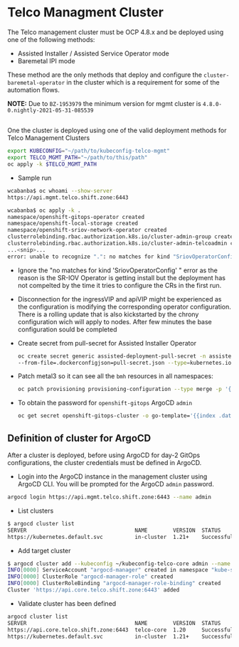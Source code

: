# Telco Managment Cluster

The Telco management cluster must be OCP 4.8.x and be deployed using one of the following methods:
- Assisted Installer / Assisted Service Operator mode
- Baremetal IPI mode

These method are the only methods that deploy and configure the `cluster-baremetal-operator` in the cluster which is a requirement for some of the automation flows.

**NOTE:** Due to `BZ-1953979` the minimum version for mgmt cluster is `4.8.0-0.nightly-2021-05-31-085539`

##

One the cluster is deployed using one of the valid deployment methods for Telco Management Clusters

```bash
export KUBECONFIG="~/path/to/kubeconfig-telco-mgmt"
export TELCO_MGMT_PATH="~/path/to/this/path"
oc apply -k $TELCO_MGMT_PATH
```

- Sample run

```bash
wcabanba$ oc whoami --show-server
https://api.mgmt.telco.shift.zone:6443

wcabanba$ oc apply -k .
namespace/openshift-gitops-operator created
namespace/openshift-local-storage created
namespace/openshift-sriov-network-operator created
clusterrolebinding.rbac.authorization.k8s.io/cluster-admin-group created
clusterrolebinding.rbac.authorization.k8s.io/cluster-admin-telcoadmin created
...<snip>...
error: unable to recognize ".": no matches for kind "SriovOperatorConfig" in version "sriovnetwork.openshift.io/v1"
```

- Ignore the "no matches for kind 'SriovOperatorConfig' " error as the reason is the SR-IOV Operator is getting install but the deployment has not compelted by the time it tries to configure the CRs in the first run.
- Disconnection for the ingressVIP and apiVIP might be experienced as the configuration is modifying the corresponding operator configuration. There is a rolling update that is also kickstarted by the chrony configuration wich will apply to nodes. After few minutes the base configuration sould be completed
- Create secret from pull-secret for Assisted Installer Operator

    ```bash
    oc create secret generic assisted-deployment-pull-secret -n assisted-installer \
    --from-file=.dockerconfigjson=pull-secret.json --type=kubernetes.io/dockerconfigjson
    ```

- Patch metal3 so it can see all the `bmh` resources in all namespaces:
  
    ```bash
    oc patch provisioning provisioning-configuration --type merge -p '{"spec":{"watchAllNamespaces": true}}'
    ```
- To obtain the password for `openshift-gitops` ArgoCD `admin`
    ```bash
    oc get secret openshift-gitops-cluster -o go-template='{{index .data "admin.password"}}' | base64 -d
    ```

## Definition of cluster for ArgoCD

After a cluster is deployed, before using ArgoCD for day-2 GitOps configurations, the cluster credentials must be defined in ArgoCD.

- Login into the ArgoCD instance in the management cluster using ArgoCD CLI. You will be prompted for the ArgoCD `admin` password.
```bash
argocd login https://api.mgmt.telco.shift.zone:6443 --name admin
```
- List clusters 
```bash
$ argocd cluster list
SERVER                                  NAME        VERSION  STATUS      MESSAGE
https://kubernetes.default.svc          in-cluster  1.21+    Successful
```
- Add target cluster
```bash
$ argocd cluster add --kubeconfig ~/kubeconfig-telco-core admin --name telco-core
INFO[0000] ServiceAccount "argocd-manager" created in namespace "kube-system"
INFO[0000] ClusterRole "argocd-manager-role" created
INFO[0000] ClusterRoleBinding "argocd-manager-role-binding" created
Cluster 'https://api.core.telco.shift.zone:6443' added
```
- Validate cluster has been defined
```bash
argocd cluster list
SERVER                                  NAME        VERSION  STATUS      MESSAGE
https://api.core.telco.shift.zone:6443  telco-core  1.20     Successful
https://kubernetes.default.svc          in-cluster  1.21+    Successful
```
